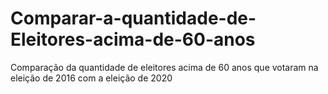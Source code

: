 # Comparar-a-quantidade-de-Eleitores-acima-de-60-anos
Comparação da quantidade de eleitores acima de 60 anos que votaram na eleição de 2016 com a eleição de 2020


